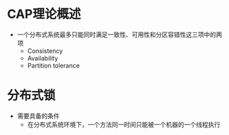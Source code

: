 # CAP理论概述
- 一个分布式系统最多只能同时满足一致性、可用性和分区容错性这三项中的两项
  - Consistency
  - Availability
  - Partition tolerance
  
# 分布式锁
 - 需要具备的条件
   - 在分布式系统环境下，一个方法同一时间只能被一个机器的一个线程执行